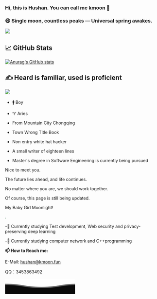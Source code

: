 ### Hi, this is Hushan. You can call me kmoon 👋

### 😄 Single moon, countless peaks — Universal spring awakes.


[![](https://img.shields.io/badge/blog-kmoon-brightgreen?style=for-the-badge&logo=hexo)](https://kmoon.fun) 

## 📈 GitHub Stats

[![Anurag's GitHub stats](https://github-readme-stats.vercel.app/api?username=kmoonn)](https://github.com/anuraghazra/github-readme-stats)

## ✍ Heard is familiar, used is proficient

<img src="https://skillicons.dev/icons?i=notion,sublime,obsidian,py,pycharm,qt,vercel,vim,anaconda,redis,jenkins,kotlin,androidstudio,sqlite,gradle,kali,cloudflare,fastapi,flask,django,git,gmail,github,twitter,stackoverflow,html,css,idea,java,docker,js,linux,md,mysql,mongodb,php,postman,selenium,powershell,bash,sublime,sklearn,ubuntu,vim,visualstudio,c,cpp,eclipse,vscode,windows,bootstrap,codepen,latex,matlab,nginx&perline=13" />


- 🚹 Boy

- ♈ Aries

- From Mountain City Chongqing

- Town Wrong Title Book

- Non entry white hat hacker

- A small writer of eighteen lines

- Master's degree in Software Engineering is currently being pursued

  


Nice to meet you.

The future lies ahead, and life continues.

No matter where you are, we should work together. 

Of course, this page is still being updated.

My Baby Girl Moonlight!

<img src="https://image.kmoon.fun/2025/202505131538934.jpg" style="zoom: 20%;" />



-🔭  Currently studying Test development, Web security and privacy-preserving deep learning

-🌱  Currently studying computer network and C++programming

**📫 How to Reach me:**

E-Mail: hushan@kmoon.fun

QQ：3453863492

![](assets/Bottom_down.svg)

